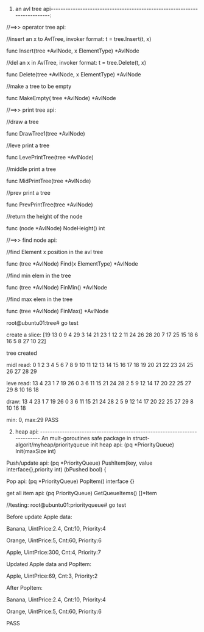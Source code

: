 1) an avl tree api--------------------------------------------------------------------------:

//==>> operator tree api:

//insert an x to AvlTree, invoker format: t = tree.Insert(t, x)

func Insert(tree *AvlNode, x ElementType) *AvlNode 

//del an x in AvlTree, invoker format: t = tree.Delete(t, x)

func Delete(tree *AvlNode, x ElementType) *AvlNode 	

//make a tree to be empty

func MakeEmpty( tree *AvlNode) *AvlNode 

//==>> print tree api:

//draw a tree

func DrawTree1(tree *AvlNode) 

//leve print a tree

func LevePrintTree(tree *AvlNode) 

//middle print a tree

func MidPrintTree(tree *AvlNode) 

//prev print a tree

func PrevPrintTree(tree *AvlNode)

//return the height of the node

func (node *AvlNode) NodeHeight() int 

//==>> find   node  api:

//find Element x position in the avl tree

func (tree *AvlNode) Find(x ElementType) *AvlNode

//find min elem in the tree

func (tree *AvlNode) FinMin() *AvlNode 

//find max elem in the tree

func (tree *AvlNode) FinMax() *AvlNode 

root@ubuntu01:tree# go test

create a slice: [19 13 0 9 4 29 3 14 21 23 1 12 2 11 24 26 28 20 7 17 25 15 18 6 16 5 8 27 10 22]

tree created

midl read:
 0  1  2  3  4  5  6  7  8  9  10  11  12  13  14  15  16  17  18  19  20  21  22  23  24  25  26  27  28  29 

leve read:
13 4 23 1 7 19 26 0 3 6 11 15 21 24 28 2 5 9 12 14 17 20 22 25 27 29 8 10 16 18 

draw:
                                13 
                4                                 23 
    1                 7                 19         26 
  0     3     6         11         15     21     24     28 
  2   5     9   12   14     17   20   22   25   27   29 
  8   10   16   18 

min: 0, max:29
PASS

2) heap api: --------------------------------------------------------------------------
An mult-goroutines safe package in struct-algorit/myheap/priorityqueue
init heap api:
(pq *PriorityQueue) Init(maxSize int)

Push/update api:
(pq *PriorityQueue) PushItem(key, value interface{},priority int) (bPushed bool) {

Pop api:
(pq *PriorityQueue) PopItem() interface {}

get all item api:
(pq PriorityQueue) GetQueueItems() []*Item

//testing:
root@ubuntu01:priorityqueue# go test

Before update Apple data:

Banana, UintPrice:2.4, Cnt:10, Priority:4

Orange, UintPrice:5, Cnt:60, Priority:6

Apple, UintPrice:300, Cnt:4, Priority:7

Updated Apple data and PopItem:

Apple, UintPrice:69, Cnt:3, Priority:2

After PopItem:

Banana, UintPrice:2.4, Cnt:10, Priority:4

Orange, UintPrice:5, Cnt:60, Priority:6

PASS





